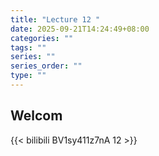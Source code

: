 ```yaml
---
title: "Lecture 12 "
date: 2025-09-21T14:24:49+08:00
categories: ""
tags: ""
series: ""
series_order: ""
type: ""
---
```


## Welcom

{{< bilibili BV1sy411z7nA 12 >}}

